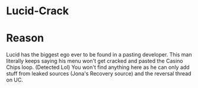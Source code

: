 # Lucid-Crack
# Reason
Lucid has the biggest ego ever to be found in a pasting developer.
This man literally keeps saying his menu won't get cracked and pasted the Casino Chips loop. (Detected Lol)
You won't find anything here as he can only add stuff from leaked sources (Jona's Recovery source) and the reversal thread on UC.
